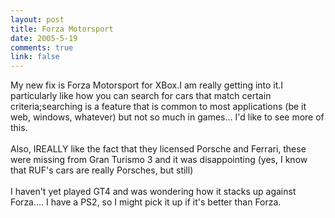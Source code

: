 ```yaml
--- 
layout: post
title: Forza Motorsport
date: 2005-5-19
comments: true
link: false
---
```

<div style="clear:both;"></div>My new fix is Forza Motorsport for XBox.I am really getting into it.I particularly like how you can search for cars that match certain criteria;searching is a feature that is common to most applications (be it web, windows, whatever) but not so much in games... I'd like to see more of this.<br /><br />Also, IREALLY like the fact that they licensed Porsche and Ferrari, these were missing from Gran Turismo 3 and it was disappointing (yes, I know that RUF's cars are really Porsches, but still)<br /><br />I haven't yet played GT4 and was wondering how it stacks up against Forza.... I have a PS2, so I might pick it up if it's better than Forza.<div style="clear:both; padding-bottom: 0.25em;"></div>

